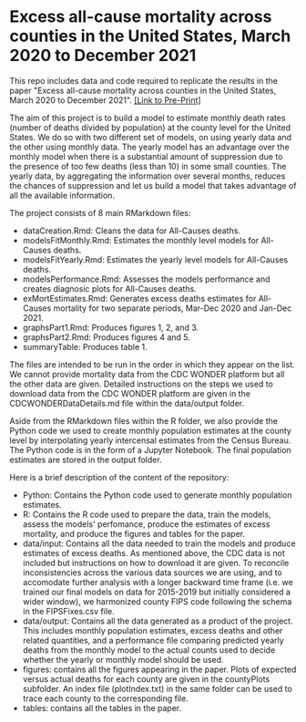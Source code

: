 # Excess all-cause mortality across counties in the United States, March 2020 to December 2021

This repo includes data and code required to replicate the results in the paper "Excess all-cause mortality across counties in the United States, March 2020 to December 2021". [[Link to Pre-Print]](https://www.medrxiv.org/content/10.1101/2022.04.23.22274192v1.full.pdf)


The aim of this project is to build a model to estimate monthly death rates (number of deaths divided by population) at the county level for the United States. We do so with two different set of models, on using yearly data and the other using monthly data. The yearly model has an advantage over the monthly model when there is a substantial amount of suppression due to the presence of too few deaths (less than 10) in some small counties. The yearly data, by aggregating the information over several months, reduces the chances of suppression and let us build a model that takes advantage of all the available information.

The project consists of 8 main RMarkdown files:

- dataCreation.Rmd: Cleans the data for All-Causes deaths.
- modelsFitMonthly.Rmd: Estimates the monthly level models for All-Causes deaths.
- modelsFitYearly.Rmd: Estimates the yearly level models for All-Causes deaths.
- modelsPerformance.Rmd: Assesses the models performance and creates diagnosic plots for All-Causes deaths.
- exMortEstimates.Rmd: Generates excess deaths estimates for All-Causes mortality for two separate periods, Mar-Dec 2020 and Jan-Dec 2021.
- graphsPart1.Rmd: Produces figures 1, 2, and 3.
- graphsPart2.Rmd: Produces figures 4 and 5.
- summaryTable: Produces table 1.

The files are intended to be run in the order in which they appear on the list. We cannot provide mortality data from the CDC WONDER platform but all the other data are given. Detailed instructions on the steps we used to download data from the CDC WONDER platform are given in the CDCWONDERDataDetails.md file within the data/output folder.

Aside from the RMarkdown files within the R folder, we also provide the Python code we used to create monthly population estimates at the county level by interpolating yearly intercensal estimates from the Census Bureau. The Python code is in the form of a Jupyter Notebook. The final population estimates are stored in the output folder.

Here is a brief description of the content of the repository:

- Python: Contains the Python code used to generate monthly population estimates.
- R: Contains the R code used to prepare the data, train the models, assess the models' perfomance, produce the estimates of excess mortality, and produce the figures and tables for the paper.
- data/input: Contains all the data needed to train the models and produce estimates of excess deaths. As mentioned above, the CDC data is not included but instructions on how to download it are given. To reconcile inconsistencies across the various data sources we are using, and to accomodate further analysis with a longer backward time frame (i.e. we trained our final models on data for 2015-2019 but initially considered a wider window), we harmonized county FIPS code following the schema in the FIPSFixes.csv file.
- data/output: Contains all the data generated as a product of the project. This includes monthly population estimates, excess deaths and other related quantities, and a performance file comparing predicted yearly deaths from the monthly model to the actual counts used to decide whether the yearly or monthly model should be used.
- figures: contains all the figures appearing in the paper. Plots of expected versus actual deaths for each county are given in the countyPlots subfolder. An index file (plotIndex.txt) in the same folder can be used to trace each county to the corresponding file.
- tables: contains all the tables in the paper.
